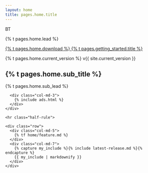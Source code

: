 ```yaml
---
layout: home
title: pages.home.title
---
```


<main class="bs-docs-masthead" id="content" role="main">
  <div class="container">
    <span class="bs-docs-booticon bs-docs-booticon-lg bs-docs-booticon-outline">BT</span>
    <p class="lead">{% t pages.home.lead %}</p>
    <p class="lead">
      <a href="https://github.com/wenzhixin/bootstrap-table" class="btn btn-outline-inverse btn-lg">
        {% t pages.home.download %}
      </a>
      <a href="../getting-started" class="btn btn-outline-inverse btn-lg">
        {% t pages.getting_started.title %}
      </a>
    </p>
    <p class="version">{% t pages.home.current_version %} v{{ site.current_version }}</p>
  </div>
</main>

<div>
  <div class="container">
    <div class="row">
      <div class="col-md-9">
        <h2 class="bs-docs-featurette-title">{% t pages.home.sub_title %}</h2>
        <p class="lead">{% t pages.home.sub_lead %}</p>
      </div>

      <div class="col-md-3">
        {% include ads.html %}
      </div>
    </div>

    <hr class="half-rule">

    <div class="row">
      <div class="col-md-5">
        {% tf home/feature.md %}
      </div>
      <div class="col-md-7">
        {% capture my_include %}{% include latest-release.md %}{% endcapture %}
        {{ my_include | markdownify }}
      </div>
    </div>
  </div>
</div>
